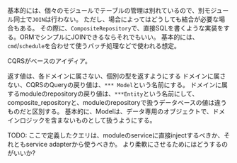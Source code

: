 基本的には、個々のモジュールでテーブルの管理は別れているので、別モジュール同士で`JOIN`は行わない。
ただし、場合によってはどうしても結合が必要な場合もある。
その際に、`CompositeRepository`で、直接SQLを書くような実装をする。ORMでシンプルにJOINできるならそれでもいい。
基本的には、`cmd`/`schedule`を合わせて使うバッチ処理などで使われる想定。

CQRSがベースのアイディア。

返す値は、各ドメインに属さない、個別の型を返すようにする
ドメインに属さない、CQRSのQueryの戻り値は、`*** Model`という名前にする。
ドメインに属するmoduleのrepositoryの戻り値は、`***Entity`という名前にして、
composite_repositoryと、moduleのrepositoryで扱うデータベースの値は違うものだと区別する。
基本的に、Modelは、データ専用のオブジェクトで、ドメインロジックを含まないものとして扱うようにする。

TODO: ここで定義したクエリは、moduleのserviceに直接injectするべきか、それともservice adapterから使うべきか。
より柔軟にさせるためにはどうするのがいいか?